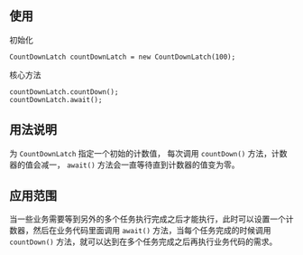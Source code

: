 ## 使用

初始化

	CountDownLatch countDownLatch = new CountDownLatch(100);
核心方法

	countDownLatch.countDown();
	countDownLatch.await();

## 用法说明
为 `CountDownLatch` 指定一个初始的计数值， 每次调用 `countDown()` 方法，计数器的值会减一， `await()` 方法会一直等待直到计数器的值变为零。

## 应用范围

当一些业务需要等到另外的多个任务执行完成之后才能执行，此时可以设置一个计数器，然后在业务代码里面调用  `await()` 方法，当每个任务完成的时候调用 `countDown()` 方法，就可以达到在多个任务完成之后再执行业务代码的需求。  